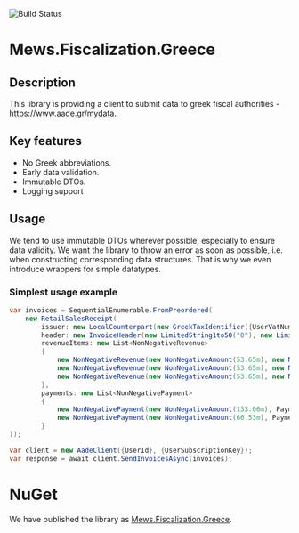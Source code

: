 ![Build Status](https://github.com/MewsSystems/fiscalization-greece/workflows/Build%20and%20test/badge.svg)

# Mews.Fiscalization.Greece

## Description
This library is providing a client to submit data to greek fiscal authorities - https://www.aade.gr/mydata.

## Key features
- No Greek abbreviations.
- Early data validation.
- Immutable DTOs.
- Logging support

## Usage
We tend to use immutable DTOs wherever possible, especially to ensure data validity.
We want the library to throw an error as soon as possible, i.e. when constructing corresponding data structures.
That is why we even introduce wrappers for simple datatypes.

### Simplest usage example
```csharp
var invoices = SequentialEnumerable.FromPreordered(
    new RetailSalesReceipt(
        issuer: new LocalCounterpart(new GreekTaxIdentifier({UserVatNumber})),
        header: new InvoiceHeader(new LimitedString1to50("0"), new LimitedString1to50("50020"), DateTime.Now, currencyCode: new CurrencyCode("EUR")),
        revenueItems: new List<NonNegativeRevenue>
        {
            new NonNegativeRevenue(new NonNegativeAmount(53.65m), new NonNegativeAmount(12.88m), TaxType.Vat6, RevenueType.Products),
            new NonNegativeRevenue(new NonNegativeAmount(53.65m), new NonNegativeAmount(12.88m), TaxType.Vat6, RevenueType.Services),
            new NonNegativeRevenue(new NonNegativeAmount(53.65m), new NonNegativeAmount(12.88m), TaxType.Vat6, RevenueType.Other)
        },
        payments: new List<NonNegativePayment>
        {
            new NonNegativePayment(new NonNegativeAmount(133.06m), PaymentType.DomesticPaymentsAccountNumber),
            new NonNegativePayment(new NonNegativeAmount(66.53m), PaymentType.Cash)
        }
));

var client = new AadeClient({UserId}, {UserSubscriptionKey});
var response = await client.SendInvoicesAsync(invoices);
```

# NuGet

We have published the library as [Mews.Fiscalization.Greece](https://www.nuget.org/packages/Mews.Fiscalization.Greece/).
